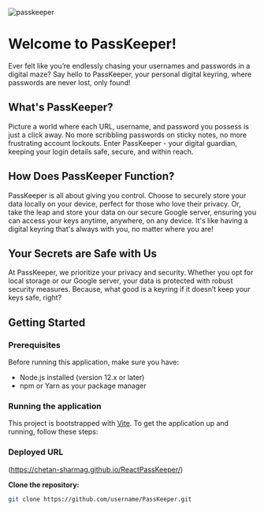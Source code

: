 ![passkeeper](https://github.com/chetan-sharmaG/PassKeeper/assets/53264068/98f85131-7212-482a-af10-7b1e1d98f3f8)

# Welcome to PassKeeper!

Ever felt like you’re endlessly chasing your usernames and passwords in a digital maze? Say hello to PassKeeper, your personal digital keyring, where passwords are never lost, only found!

## What's PassKeeper?

Picture a world where each URL, username, and password you possess is just a click away. No more scribbling passwords on sticky notes, no more frustrating account lockouts. Enter PassKeeper - your digital guardian, keeping your login details safe, secure, and within reach.

## How Does PassKeeper Function?

PassKeeper is all about giving you control. Choose to securely store your data locally on your device, perfect for those who love their privacy. Or, take the leap and store your data on our secure Google server, ensuring you can access your keys anytime, anywhere, on any device. It's like having a digital keyring that's always with you, no matter where you are!

## Your Secrets are Safe with Us

At PassKeeper, we prioritize your privacy and security. Whether you opt for local storage or our Google server, your data is protected with robust security measures. Because, what good is a keyring if it doesn’t keep your keys safe, right?

## Getting Started

### Prerequisites

Before running this application, make sure you have:

- Node.js installed (version 12.x or later)
- npm or Yarn as your package manager

### Running the application

This project is bootstrapped with [Vite](https://vitejs.dev/). To get the application up and running, follow these steps:

### Deployed URL 
(https://chetan-sharmag.github.io/ReactPassKeeper/)

**Clone the repository:**

```bash
git clone https://github.com/username/PassKeeper.git
